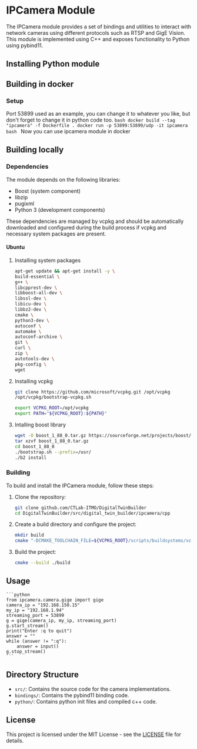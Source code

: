 # IPCamera Module

The IPCamera module provides a set of bindings and utilities to interact with network cameras using different protocols such as RTSP and GigE Vision. This module is implemented using C++ and exposes functionality to Python using pybind11.

## Installing Python module

## Building in docker
### Setup
Port 53899 used as an example, you can change it to whatever you like, but don't forget to change it in python code too.
    ```bash
    docker build --tag "ipcamera" -f Dockerfile .
    docker run -p 53899:53899/udp -it ipcamera bash
    ```
Now you can use ipcamera module in docker

## Building locally
### Dependencies


The module depends on the following libraries:
- Boost (system component)
- libzip
- pugixml
- Python 3 (development components)

These dependencies are managed by vcpkg and should be automatically downloaded and configured during the build process if vcpkg and necessary system packages are present.

#### Ubuntu
1. Installing system packages
    ```bash
    apt-get update && apt-get install -y \
    build-essential \
    g++ \
    libcpprest-dev \
    libboost-all-dev \
    libssl-dev \
    libicu-dev \
    libbz2-dev \
    cmake \
    python3-dev \
    autoconf \
    automake \
    autoconf-archive \
    git \
    curl \
    zip \
    autotools-dev \
    pkg-config \
    wget
    ```

2. Installing vcpkg
    ```bash
    git clone https://github.com/microsoft/vcpkg.git /opt/vcpkg
    /opt/vcpkg/bootstrap-vcpkg.sh
    ```

    ```bash
    export VCPKG_ROOT=/opt/vcpkg
    export PATH="${VCPKG_ROOT}:${PATH}"
    ```


3. Intalling boost library
    ```bash
    wget -O boost_1_88_0.tar.gz https://sourceforge.net/projects/boost/files/boost/1.88.0/boost_1_88_0.tar.gz/download
    tar xzvf boost_1_88_0.tar.gz
    cd boost_1_88_0
    ./bootstrap.sh --prefix=/usr/
    ./b2 install
    ```

### Building

To build and install the IPCamera module, follow these steps:

1. Clone the repository:
   ```bash
   git clone github.com/CTLab-ITMO/DigitalTwinBuilder
   cd DigitalTwinBuilder/src/digital_twin_builder/ipcamera/cpp
   ```

2. Create a build directory and configure the project:
   ```bash
   mkdir build
   cmake "-DCMAKE_TOOLCHAIN_FILE=${VCPKG_ROOT}/scripts/buildsystems/vcpkg.cmake" "-DBOOST_ROOT=/usr/boost/" --preset Debug -S .
   ```

3. Build the project:
   ```bash
   cmake --build ./build
   ```

## Usage
    ```python
    from ipcamera.camera.gige import gige
    camera_ip = "192.168.150.15"
    my_ip = "192.168.1.94"
    streaming_port = 53899
    g = gige(camera_ip, my_ip, streaming_port)
    g.start_stream()
    print("Enter :q to quit")
    answer = ""
    while (answer != ":q"):
        answer = input()
    g.stop_stream()
    ```


## Directory Structure

- `src/`: Contains the source code for the camera implementations.
- `bindings/`: Contains the pybind11 binding code.
- `python/`: Contains python init files and compiled c++ code.

## License

This project is licensed under the MIT License - see the [LICENSE](LICENSE) file for details.
